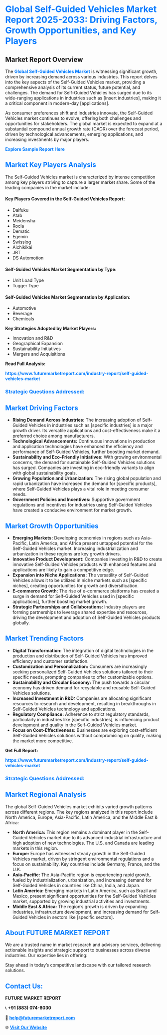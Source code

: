 <h1 style="color: #007BFF;">Global Self-Guided Vehicles Market Report 2025-2033: Driving Factors, Growth Opportunities, and Key Players</h1>

<section id="overview">
<h2>Market Report Overview</h2>
<p>The <a href="https://www.futuremarketreport.com/industry-report/self-guided-vehicles-market" style="color: #007BFF; text-decoration: none;"><strong>Global Self-Guided Vehicles Market</strong></a> is witnessing significant growth, driven by increasing demand across various industries. This report delves into the key aspects of the Self-Guided Vehicles market, providing a comprehensive analysis of its current status, future potential, and challenges. The demand for Self-Guided Vehicles has surged due to its wide-ranging applications in industries such as [insert industries], making it a critical component in modern-day [applications].</p>
<p>As consumer preferences shift and industries innovate, the Self-Guided Vehicles market continues to evolve, offering both challenges and opportunities for stakeholders. The global market is expected to expand at a substantial compound annual growth rate (CAGR) over the forecast period, driven by technological advancements, emerging applications, and increasing investments by major players.</p>
</section>

<section id="overview">
<p><a href="https://www.futuremarketreport.com/request-sample/reportId=103125" style="color: #007BFF; text-decoration: none;"><strong>Explore Sample Report Here</strong></a></p>
</section>

<section id="key-players">
<h2 style="color: #007BFF;">Market Key Players Analysis</h2>
<p>The Self-Guided Vehicles market is characterized by intense competition among key players striving to capture a larger market share. Some of the leading companies in the market include:</p>
<h4>Key Players Covered in the Self-Guided Vehicles Report:</h4>
<ul><li>Daifuku</li><li>Atab</li><li>Meidensha</li><li>Rocla</li><li>Dematic</li><li>Egemin</li><li>Swisslog</li><li>Aichikikai</li><li>JBT</li><li>DS Automotion</li></ul>
<h4>Self-Guided Vehicles Market Segmentation by Type:</h4>
<ul><li>Unit Load Type</li><li>Tugger Type</li></ul>

<h4>Self-Guided Vehicles Market Segmentation by Application:</h4>
<ul><li>Automotive</li><li>Beverage</li><li>Chemicals</li></ul>
<p><strong>Key Strategies Adopted by Market Players:</strong></p>
<ul>
<li>Innovation and R&D</li>
<li>Geographical Expansion</li>
<li>Sustainability Initiatives</li>
<li>Mergers and Acquisitions</li>
</ul>
</section>

<section>
<p><strong>Read Full Analysis: </strong></p><a href="https://www.futuremarketreport.com/industry-report/self-guided-vehicles-market" style="color: #007BFF; text-decoration: none;"><strong>https://www.futuremarketreport.com/industry-report/self-guided-vehicles-market</strong></a>
<h3 style="color: #007BFF;">Strategic Questions Addressed:</h3>
</section>

<section id="driving-factors">
<h2 style="color: #007BFF;">Market Driving Factors</h2>
<ul>
<li><strong>Rising Demand Across Industries:</strong> The increasing adoption of Self-Guided Vehicles in industries such as [specific industries] is a major growth driver. Its versatile applications and cost-effectiveness make it a preferred choice among manufacturers.</li>
<li><strong>Technological Advancements:</strong> Continuous innovations in production and application technologies have enhanced the efficiency and performance of Self-Guided Vehicles, further boosting market demand.</li>
<li><strong>Sustainability and Eco-Friendly Initiatives:</strong> With growing environmental concerns, the demand for sustainable Self-Guided Vehicles solutions has surged. Companies are investing in eco-friendly variants to align with global sustainability goals.</li>
<li><strong>Growing Population and Urbanization:</strong> The rising global population and rapid urbanization have increased the demand for [specific products], where Self-Guided Vehicles plays a vital role in meeting consumer needs.</li>
<li><strong>Government Policies and Incentives:</strong> Supportive government regulations and incentives for industries using Self-Guided Vehicles have created a conducive environment for market growth.</li>
</ul>
</section>

<section id="growth-opportunities">
<h2 style="color: #007BFF;">Market Growth Opportunities</h2>
<ul>
<li><strong>Emerging Markets:</strong> Developing economies in regions such as Asia-Pacific, Latin America, and Africa present untapped potential for the Self-Guided Vehicles market. Increasing industrialization and urbanization in these regions are key growth drivers.</li>
<li><strong>Innovative Product Development:</strong> Companies investing in R&D to create innovative Self-Guided Vehicles products with enhanced features and applications are likely to gain a competitive edge.</li>
<li><strong>Expansion into Niche Applications:</strong> The versatility of Self-Guided Vehicles allows it to be utilized in niche markets such as [specific niches], creating opportunities for growth and diversification.</li>
<li><strong>E-commerce Growth:</strong> The rise of e-commerce platforms has created a surge in demand for Self-Guided Vehicles used in [specific applications], further boosting market growth.</li>
<li><strong>Strategic Partnerships and Collaborations:</strong> Industry players are forming partnerships to leverage shared expertise and resources, driving the development and adoption of Self-Guided Vehicles products globally.</li>
</ul>
</section>

<section id="trending-factors">
<h2 style="color: #007BFF;">Market Trending Factors</h2>
<ul>
<li><strong>Digital Transformation:</strong> The integration of digital technologies in the production and distribution of Self-Guided Vehicles has improved efficiency and customer satisfaction.</li>
<li><strong>Customization and Personalization:</strong> Consumers are increasingly seeking personalized Self-Guided Vehicles solutions tailored to their specific needs, prompting companies to offer customizable options.</li>
<li><strong>Sustainability and Circular Economy:</strong> The push towards a circular economy has driven demand for recyclable and reusable Self-Guided Vehicles solutions.</li>
<li><strong>Increased Investment in R&D:</strong> Companies are allocating significant resources to research and development, resulting in breakthroughs in Self-Guided Vehicles technology and applications.</li>
<li><strong>Regulatory Compliance:</strong> Adherence to strict regulatory standards, particularly in industries like [specific industries], is influencing product development and quality in the Self-Guided Vehicles market.</li>
<li><strong>Focus on Cost-Effectiveness:</strong> Businesses are exploring cost-efficient Self-Guided Vehicles solutions without compromising on quality, making the market more competitive.</li>
</ul>
</section>

<section>
<p><strong>Get Full Report: </strong></p><a href="https://www.futuremarketreport.com/industry-report/self-guided-vehicles-market" style="color: #007BFF; text-decoration: none;"><strong>https://www.futuremarketreport.com/industry-report/self-guided-vehicles-market</strong></a>
<h3 style="color: #007BFF;">Strategic Questions Addressed:</h3>
</section>


<section id="regional-analysis">
<h2 style="color: #007BFF;">Market Regional Analysis</h2>
<p>The global Self-Guided Vehicles market exhibits varied growth patterns across different regions. The key regions analyzed in this report include North America, Europe, Asia-Pacific, Latin America, and the Middle East & Africa:</p>
<ul>
<li><strong>North America:</strong> This region remains a dominant player in the Self-Guided Vehicles market due to its advanced industrial infrastructure and high adoption of new technologies. The U.S. and Canada are leading markets in this region.</li>
<li><strong>Europe:</strong> Europe has witnessed steady growth in the Self-Guided Vehicles market, driven by stringent environmental regulations and a focus on sustainability. Key countries include Germany, France, and the U.K.</li>
<li><strong>Asia-Pacific:</strong> The Asia-Pacific region is experiencing rapid growth, fueled by industrialization, urbanization, and increasing demand for Self-Guided Vehicles in countries like China, India, and Japan.</li>
<li><strong>Latin America:</strong> Emerging markets in Latin America, such as Brazil and Mexico, present significant opportunities for the Self-Guided Vehicles market, supported by growing industrial activities and investments.</li>
<li><strong>Middle East & Africa:</strong> The region’s growth is driven by expanding industries, infrastructure development, and increasing demand for Self-Guided Vehicles in sectors like [specific sectors].</li>
</ul>
</section>

<footer>
<h2 style="color: #007BFF;">About FUTURE MARKET REPORT</h2>
<p>We are a trusted name in market research and advisory services, delivering actionable insights and strategic support to businesses across diverse industries. Our expertise lies in offering:</p>

<p>Stay ahead in today’s competitive landscape with our tailored research solutions.</p>

<h2 style="color: #007BFF;">Contact Us:</h2>
<p><strong>FUTURE MARKET REPORT</strong></p>
<p>📞 <strong>+91 (883) 074-8030</strong></p>
<p>📧 <strong><a href="mailto:help@futuremarketreport.com" style="color: #007BFF;">help@futuremarketreport.com</a></strong></p>
<p>🌐 <strong><a href="https://www.futuremarketreport.com/" style="color: #007BFF;">Visit Our Website</a></strong></p>
</footer>